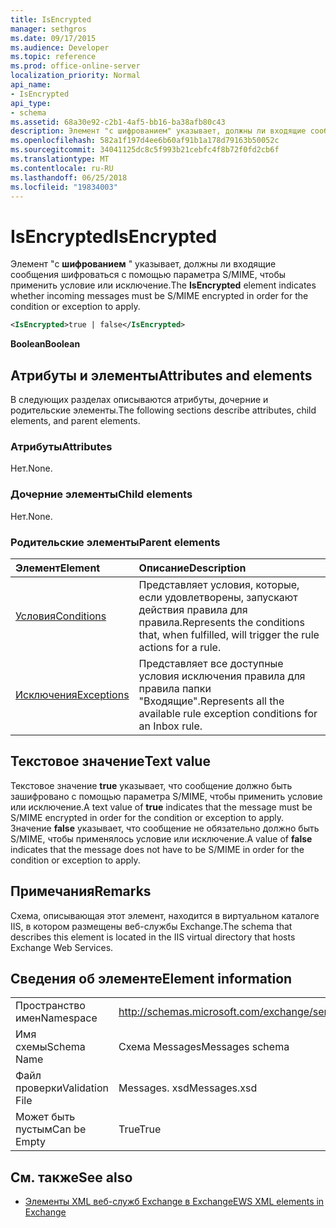 ```yaml
---
title: IsEncrypted
manager: sethgros
ms.date: 09/17/2015
ms.audience: Developer
ms.topic: reference
ms.prod: office-online-server
localization_priority: Normal
api_name:
- IsEncrypted
api_type:
- schema
ms.assetid: 68a30e92-c2b1-4af5-bb16-ba38afb80c43
description: Элемент "с шифрованием" указывает, должны ли входящие сообщения шифроваться с помощью параметра S/MIME, чтобы применить условие или исключение.
ms.openlocfilehash: 582a1f197d4ee6b60af91b1a178d79163b50052c
ms.sourcegitcommit: 34041125dc8c5f993b21cebfc4f8b72f0fd2cb6f
ms.translationtype: MT
ms.contentlocale: ru-RU
ms.lasthandoff: 06/25/2018
ms.locfileid: "19834003"
---
```

# <a name="isencrypted"></a><span data-ttu-id="39071-103">IsEncrypted</span><span class="sxs-lookup"><span data-stu-id="39071-103">IsEncrypted</span></span>

<span data-ttu-id="39071-104">Элемент "с **шифрованием** " указывает, должны ли входящие сообщения шифроваться с помощью параметра S/MIME, чтобы применить условие или исключение.</span><span class="sxs-lookup"><span data-stu-id="39071-104">The **IsEncrypted** element indicates whether incoming messages must be S/MIME encrypted in order for the condition or exception to apply.</span></span> 
  
```XML
<IsEncrypted>true | false</IsEncrypted>
```

 <span data-ttu-id="39071-105">**Boolean**</span><span class="sxs-lookup"><span data-stu-id="39071-105">**Boolean**</span></span>
## <a name="attributes-and-elements"></a><span data-ttu-id="39071-106">Атрибуты и элементы</span><span class="sxs-lookup"><span data-stu-id="39071-106">Attributes and elements</span></span>

<span data-ttu-id="39071-107">В следующих разделах описываются атрибуты, дочерние и родительские элементы.</span><span class="sxs-lookup"><span data-stu-id="39071-107">The following sections describe attributes, child elements, and parent elements.</span></span>
  
### <a name="attributes"></a><span data-ttu-id="39071-108">Атрибуты</span><span class="sxs-lookup"><span data-stu-id="39071-108">Attributes</span></span>

<span data-ttu-id="39071-109">Нет.</span><span class="sxs-lookup"><span data-stu-id="39071-109">None.</span></span>
  
### <a name="child-elements"></a><span data-ttu-id="39071-110">Дочерние элементы</span><span class="sxs-lookup"><span data-stu-id="39071-110">Child elements</span></span>

<span data-ttu-id="39071-111">Нет.</span><span class="sxs-lookup"><span data-stu-id="39071-111">None.</span></span>
  
### <a name="parent-elements"></a><span data-ttu-id="39071-112">Родительские элементы</span><span class="sxs-lookup"><span data-stu-id="39071-112">Parent elements</span></span>

|<span data-ttu-id="39071-113">**Элемент**</span><span class="sxs-lookup"><span data-stu-id="39071-113">**Element**</span></span>|<span data-ttu-id="39071-114">**Описание**</span><span class="sxs-lookup"><span data-stu-id="39071-114">**Description**</span></span>|
|:-----|:-----|
|[<span data-ttu-id="39071-115">Условия</span><span class="sxs-lookup"><span data-stu-id="39071-115">Conditions</span></span>](conditions.md) <br/> |<span data-ttu-id="39071-116">Представляет условия, которые, если удовлетворены, запускают действия правила для правила.</span><span class="sxs-lookup"><span data-stu-id="39071-116">Represents the conditions that, when fulfilled, will trigger the rule actions for a rule.</span></span>  <br/> |
|[<span data-ttu-id="39071-117">Исключения</span><span class="sxs-lookup"><span data-stu-id="39071-117">Exceptions</span></span>](exceptions.md) <br/> |<span data-ttu-id="39071-118">Представляет все доступные условия исключения правила для правила папки "Входящие".</span><span class="sxs-lookup"><span data-stu-id="39071-118">Represents all the available rule exception conditions for an Inbox rule.</span></span>  <br/> |
   
## <a name="text-value"></a><span data-ttu-id="39071-119">Текстовое значение</span><span class="sxs-lookup"><span data-stu-id="39071-119">Text value</span></span>

<span data-ttu-id="39071-120">Текстовое значение **true** указывает, что сообщение должно быть зашифровано с помощью параметра S/MIME, чтобы применить условие или исключение.</span><span class="sxs-lookup"><span data-stu-id="39071-120">A text value of **true** indicates that the message must be S/MIME encrypted in order for the condition or exception to apply.</span></span> <span data-ttu-id="39071-121">Значение **false** указывает, что сообщение не обязательно должно быть S/MIME, чтобы применялось условие или исключение.</span><span class="sxs-lookup"><span data-stu-id="39071-121">A value of **false** indicates that the message does not have to be S/MIME in order for the condition or exception to apply.</span></span> 
  
## <a name="remarks"></a><span data-ttu-id="39071-122">Примечания</span><span class="sxs-lookup"><span data-stu-id="39071-122">Remarks</span></span>

<span data-ttu-id="39071-123">Схема, описывающая этот элемент, находится в виртуальном каталоге IIS, в котором размещены веб-службы Exchange.</span><span class="sxs-lookup"><span data-stu-id="39071-123">The schema that describes this element is located in the IIS virtual directory that hosts Exchange Web Services.</span></span>
  
## <a name="element-information"></a><span data-ttu-id="39071-124">Сведения об элементе</span><span class="sxs-lookup"><span data-stu-id="39071-124">Element information</span></span>

|||
|:-----|:-----|
|<span data-ttu-id="39071-125">Пространство имен</span><span class="sxs-lookup"><span data-stu-id="39071-125">Namespace</span></span>  <br/> |http://schemas.microsoft.com/exchange/services/2006/messages  <br/> |
|<span data-ttu-id="39071-126">Имя схемы</span><span class="sxs-lookup"><span data-stu-id="39071-126">Schema Name</span></span>  <br/> |<span data-ttu-id="39071-127">Схема Messages</span><span class="sxs-lookup"><span data-stu-id="39071-127">Messages schema</span></span>  <br/> |
|<span data-ttu-id="39071-128">Файл проверки</span><span class="sxs-lookup"><span data-stu-id="39071-128">Validation File</span></span>  <br/> |<span data-ttu-id="39071-129">Messages. xsd</span><span class="sxs-lookup"><span data-stu-id="39071-129">Messages.xsd</span></span>  <br/> |
|<span data-ttu-id="39071-130">Может быть пустым</span><span class="sxs-lookup"><span data-stu-id="39071-130">Can be Empty</span></span>  <br/> |<span data-ttu-id="39071-131">True</span><span class="sxs-lookup"><span data-stu-id="39071-131">True</span></span>  <br/> |
   
## <a name="see-also"></a><span data-ttu-id="39071-132">См. также</span><span class="sxs-lookup"><span data-stu-id="39071-132">See also</span></span>



- [<span data-ttu-id="39071-133">Элементы XML веб-служб Exchange в Exchange</span><span class="sxs-lookup"><span data-stu-id="39071-133">EWS XML elements in Exchange</span></span>](ews-xml-elements-in-exchange.md)

